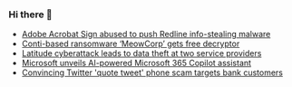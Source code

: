### Hi there 👋

<!--START_SECTION:feed-->
* [Adobe Acrobat Sign abused to push Redline info-stealing malware](https://www.bleepingcomputer.com/news/security/adobe-acrobat-sign-abused-to-push-redline-info-stealing-malware/)
* [Conti-based ransomware ‘MeowCorp’ gets free decryptor](https://www.bleepingcomputer.com/news/security/conti-based-ransomware-meowcorp-gets-free-decryptor/)
* [Latitude cyberattack leads to data theft at two service providers](https://www.bleepingcomputer.com/news/security/latitude-cyberattack-leads-to-data-theft-at-two-service-providers/)
* [Microsoft unveils AI-powered Microsoft 365 Copilot assistant](https://www.bleepingcomputer.com/news/microsoft/microsoft-unveils-ai-powered-microsoft-365-copilot-assistant/)
* [Convincing Twitter 'quote tweet' phone scam targets bank customers](https://www.bleepingcomputer.com/news/security/convincing-twitter-quote-tweet-phone-scam-targets-bank-customers/)
<!--END_SECTION:feed-->

<!--
**frankenk/frankenk** is a ✨ _special_ ✨ repository because its `README.md` (this file) appears on your GitHub profile.

Here are some ideas to get you started:

- 🔭 I’m currently working on ...
- 🌱 I’m currently learning ...
- 👯 I’m looking to collaborate on ...
- 🤔 I’m looking for help with ...
- 💬 Ask me about ...
- 📫 How to reach me: ...
- 😄 Pronouns: ...
- ⚡ Fun fact: ...
-->



